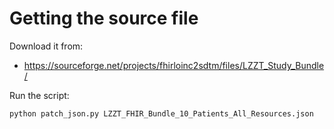 # Getting the source file

Download it from:
* https://sourceforge.net/projects/fhirloinc2sdtm/files/LZZT_Study_Bundle/

Run the script:
```
python patch_json.py LZZT_FHIR_Bundle_10_Patients_All_Resources.json
```